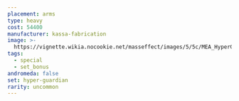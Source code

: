 ```yaml
---
placement: arms
type: heavy
cost: 54400
manufacturer: kassa-fabrication
image: >-
  https://vignette.wikia.nocookie.net/masseffect/images/5/5c/MEA_HyperGuardian_Arms.png/revision/latest/scale-to-width-down/350?cb=20180505030224
tags:
  - special
  - set_bonus
andromeda: false
set: hyper-guardian
rarity: uncommon
---
```

